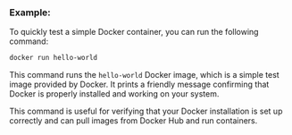 ### Example:
To quickly test a simple Docker container, you can run the following command:

```bash
docker run hello-world
```

This command runs the `hello-world` Docker image, which is a simple test image provided by Docker. It prints a friendly message confirming that Docker is properly installed and working on your system.

This command is useful for verifying that your Docker installation is set up correctly and can pull images from Docker Hub and run containers.

